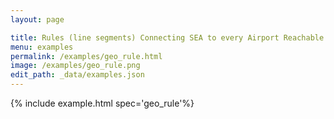 ```yaml
---
layout: page

title: Rules (line segments) Connecting SEA to every Airport Reachable via Direct Flights
menu: examples
permalink: /examples/geo_rule.html
image: /examples/geo_rule.png
edit_path: _data/examples.json
---
```




{% include example.html spec='geo_rule'%}
